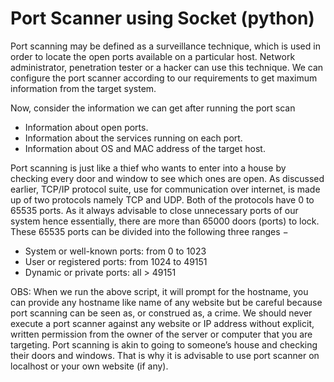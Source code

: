 # Port Scanner using Socket (python)

Port scanning may be defined as a surveillance technique, which is used in order to locate the open ports available on a particular host. Network administrator, penetration tester or a hacker can use this technique. We can configure the port scanner according to our requirements to get maximum information from the target system.

Now, consider the information we can get after running the port scan
- Information about open ports.
- Information about the services running on each port.
- Information about OS and MAC address of the target host.

Port scanning is just like a thief who wants to enter into a house by checking every door and window to see which ones are open. As discussed earlier, TCP/IP protocol suite, use for communication over internet, is made up of two protocols namely TCP and UDP. Both of the protocols have 0 to 65535 ports. As it always advisable to close unnecessary ports of our system hence essentially, there are more than 65000 doors (ports) to lock. These 65535 ports can be divided into the following three ranges −

- System or well-known ports: from 0 to 1023
- User or registered ports: from 1024 to 49151
- Dynamic or private ports: all > 49151

OBS: When we run the above script, it will prompt for the hostname, you can provide any hostname like name of any website but be careful because port scanning can be seen as, or construed as, a crime. We should never execute a port scanner against any website or IP address without explicit, written permission from the owner of the server or computer that you are targeting. Port scanning is akin to going to someone’s house and checking their doors and windows. That is why it is advisable to use port scanner on localhost or your own website (if any).
